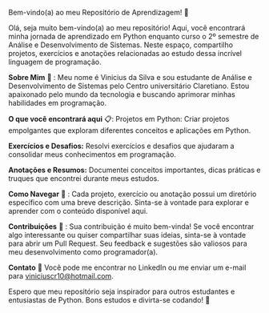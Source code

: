 Bem-vindo(a) ao meu Repositório de Aprendizagem! :snake:

Olá, seja muito bem-vindo(a) ao meu repositório! Aqui, você encontrará minha jornada de aprendizado em Python enquanto curso o 2º semestre de Análise e Desenvolvimento de Sistemas. Neste espaço, compartilho projetos, exercícios e anotações relacionadas ao estudo dessa incrível linguagem de programação.

**Sobre Mim** :raising_hand: :
Meu nome é Vinicius da Silva e sou estudante de Análise e Desenvolvimento de Sistemas pelo Centro universitário Claretiano. Estou apaixonado pelo mundo da tecnologia e buscando aprimorar minhas habilidades em programação.

**O que você encontrará aqui** :clipboard::
Projetos em Python: Criar projetos empolgantes que exploram diferentes conceitos e aplicações em Python.

**Exercícios e Desafios:** Resolvi exercícios e desafios que ajudaram a consolidar meus conhecimentos em programação.

**Anotações e Resumos:** Documentei conceitos importantes, dicas práticas e truques que encontrei durante meus estudos.

**Como Navegar** :mag_right: :
Cada projeto, exercício ou anotação possui um diretório específico com uma breve descrição. Sinta-se à vontade para explorar e aprender com o conteúdo disponível aqui.

**Contribuições** :handshake: :
Sua contribuição é muito bem-vinda! Se você encontrar algo interessante ou quiser compartilhar suas ideias, sinta-se à vontade para abrir um Pull Request. Seu feedback e sugestões são valiosos para meu desenvolvimento como programador(a).

**Contato** :email: 
Você pode me encontrar no LinkedIn ou me enviar um e-mail para viniciuscr10@hotmail.com.

Espero que meu repositório seja inspirador para outros estudantes e entusiastas de Python. Bons estudos e divirta-se codando! :rocket:
